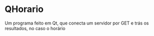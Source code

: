 # QHorario

Um programa feito em Qt, que conecta um servidor por GET e trás os resultados, no caso o horário
